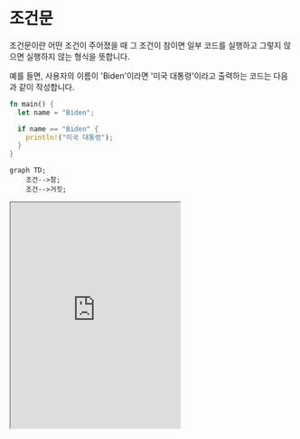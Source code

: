 # 조건문

조건문이란 어떤 조건이 주어졌을 때 그 조건이 참이면 일부 코드를 실행하고 그렇지 않으면 실행하지 않는 형식을 뜻합니다.

예를 들면, 사용자의 이름이 'Biden'이라면 '미국 대통령'이라고 출력하는 코드는 다음과 같이 작성합니다.

```rust
fn main() {
  let name = "Biden";

  if name == "Biden" {
    println!("미국 대통령");
  }
}
```

```mermaid
graph TD;
    조건-->참;
    조건-->거짓;
```

<iframe
  loading="lazy"
  title="Rust Playground"
  src="https://play.rust-lang.org/?version=stable&mode=debug&edition=2021&code=fn%20main()%20%7B%0D%0A%20%20let%20name%20%3D%20%22Biden%22%3B%0D%0A%0D%0A%20%20if%20name%20%3D%3D%20%22Biden%22%20%7B%0D%0A%20%20%20%20println!(%22%EB%AF%B8%EA%B5%AD%20%EB%8C%80%ED%86%B5%EB%A0%B9%22)%3B%0D%0A%20%20%7D%0D%0A%7D"
  height="400"
/>

## if-else 형식

if-else는 if와 같지만 그 조건이 해당할 때 똑같이 일부 코드를 실행하지만 그 조건이 틀리다면 else 안에 그 코드를 넣을 수 있습니다.

즉, else라는 또 다른 코드를 추가한 조건문입니다.

```rust
fn main() {
  let name = "Biden";

  if name == "Biden" {
    println!("미국 대통령");
  } else {
    println!("아니요, 아니요, 미국 대통령이 아니요");
  }
}
```

<iframe
  loading="lazy"
  title="Rust Playground"
  src="https://play.rust-lang.org/?version=stable&mode=debug&edition=2021&code=%0D%0Afn%20main()%20%7B%0D%0A%20%20let%20name%20%3D%20%22Biden%22%3B%0D%0A%0D%0A%20%20if%20name%20%3D%3D%20%22Biden%22%20%7B%0D%0A%20%20%20%20println!(%22%EB%AF%B8%EA%B5%AD%20%EB%8C%80%ED%86%B5%EB%A0%B9%22)%3B%0D%0A%20%20%7D%20else%20%7B%0D%0A%20%20%20%20println!(%22%EC%95%84%EB%8B%88%EC%9A%94%2C%20%EC%95%84%EB%8B%88%EC%9A%94%2C%20%EB%AF%B8%EA%B5%AD%20%EB%8C%80%ED%86%B5%EB%A0%B9%EC%9D%B4%20%EC%95%84%EB%8B%88%EC%9A%94%22)%3B%0D%0A%20%20%7D%0D%0A%7D"
  height="400"
/>

## if-else if-else 형식

else if는 저번 조건이 틀리면서 이번에 다시 해당하는 조건이 성립한다면 실행할 코드를 넣을 수 있습니다.

즉, if의 조건이 틀리면 else if를 실행하고 else는 실행하지 않습니다.

하지만 if의 조건도 틀리고 else if의 조건도 틀리면 그 때 else를 실행합니다.

```rust
fn main() {
  let name = "Biden";

  if name == "Biden" {
    println!("미국 대통령");
  } else if name == "Trump" {
    println!("전 미국 대통령");
  } else {
    println!("아니요, 아니요, 미국 대통령이 아니요");
  }
}
```

<iframe
  loading="lazy"
  title="Rust Playground"
  src="https://play.rust-lang.org/?version=stable&mode=debug&edition=2021&code=fn%20main()%20%7B%0D%0A%20%20let%20name%20%3D%20%22Biden%22%3B%0D%0A%0D%0A%20%20if%20name%20%3D%3D%20%22Biden%22%20%7B%0D%0A%20%20%20%20println!(%22%EB%AF%B8%EA%B5%AD%20%EB%8C%80%ED%86%B5%EB%A0%B9%22)%3B%0D%0A%20%20%7D%20else%20if%20name%20%3D%3D%20%22Trump%22%20%7B%0D%0A%20%20%20%20println!(%22%EC%A0%84%20%EB%AF%B8%EA%B5%AD%20%EB%8C%80%ED%86%B5%EB%A0%B9%22)%3B%0D%0A%20%20%7D%20else%20%7B%0D%0A%20%20%20%20println!(%22%EC%95%84%EB%8B%88%EC%9A%94%2C%20%EC%95%84%EB%8B%88%EC%9A%94%2C%20%EB%AF%B8%EA%B5%AD%20%EB%8C%80%ED%86%B5%EB%A0%B9%EC%9D%B4%20%EC%95%84%EB%8B%88%EC%9A%94%22)%3B%0D%0A%20%20%7D%0D%0A%7D"
  height="400"
/>
